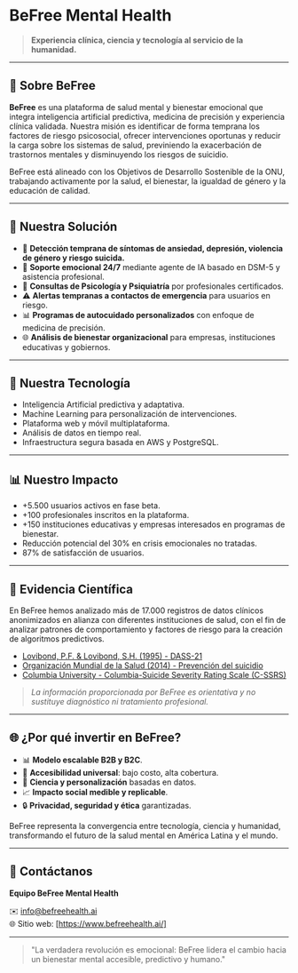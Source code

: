 # BeFree Mental Health

> **Experiencia clínica, ciencia y tecnología al servicio de la humanidad.**

---

## 🌟 Sobre BeFree

**BeFree** es una plataforma de salud mental y bienestar emocional que integra inteligencia artificial predictiva, medicina de precisión y experiencia clínica validada. Nuestra misión es identificar de forma temprana los factores de riesgo psicosocial, ofrecer intervenciones oportunas y reducir la carga sobre los sistemas de salud, previniendo la exacerbación de trastornos mentales y disminuyendo los riesgos de suicidio.

BeFree está alineado con los Objetivos de Desarrollo Sostenible de la ONU, trabajando activamente por la salud, el bienestar, la igualdad de género y la educación de calidad.

---

## 🚀 Nuestra Solución

- 🧐 **Detección temprana de síntomas de ansiedad, depresión, violencia de género y riesgo suicida.**
- 💬 **Soporte emocional 24/7** mediante agente de IA basado en DSM-5 y asistencia profesional.
- 💉 **Consultas de Psicología y Psiquiatría** por profesionales certificados.
- ⚠️ **Alertas tempranas a contactos de emergencia** para usuarios en riesgo.
- 📊 **Programas de autocuidado personalizados** con enfoque de medicina de precisión.
- 🌐 **Análisis de bienestar organizacional** para empresas, instituciones educativas y gobiernos.

---

## 🔗 Nuestra Tecnología

- Inteligencia Artificial predictiva y adaptativa.
- Machine Learning para personalización de intervenciones.
- Plataforma web y móvil multiplataforma.
- Análisis de datos en tiempo real.
- Infraestructura segura basada en AWS y PostgreSQL.

---

## 📊 Nuestro Impacto

- +5.500 usuarios activos en fase beta.
- +100 profesionales inscritos en la plataforma.
- +150 instituciones educativas y empresas interesados en programas de bienestar.
- Reducción potencial del 30% en crisis emocionales no tratadas.
- 87% de satisfacción de usuarios.

---

## 📖 Evidencia Científica
En BeFree hemos analizado más de 17.000 registros de datos clínicos anonimizados en alianza con diferentes instituciones de salud, con el fin de analizar patrones de comportamiento y factores de riesgo para la creación de algoritmos predictivos.
- [Lovibond, P.F. & Lovibond, S.H. (1995) - DASS-21](https://arc.psych.wisc.edu/self-report/depression-anxiety-stress-scale-21-dass21/?utm_source=chatgpt.com)
- [Organización Mundial de la Salud (2014) - Prevención del suicidio](https://www.who.int/publications/i/item/9789241564779?utm_source=chatgpt.com)
- [Columbia University - Columbia-Suicide Severity Rating Scale (C-SSRS)](https://www.columbiapsychiatry.org/research-labs/columbia-suicide-severity-rating-scale-c-ssrs)

> *La información proporcionada por BeFree es orientativa y no sustituye diagnóstico ni tratamiento profesional.*

---

## 🌐 ¿Por qué invertir en BeFree?

- 📊 **Modelo escalable B2B y B2C**.
- 🔗 **Accesibilidad universal**: bajo costo, alta cobertura.
- 💊 **Ciencia y personalización** basadas en datos.
- 📈 **Impacto social medible y replicable**.
- 🔒 **Privacidad, seguridad y ética** garantizadas.

BeFree representa la convergencia entre tecnología, ciencia y humanidad, transformando el futuro de la salud mental en América Latina y el mundo.

---

## 📢 Contáctanos

**Equipo BeFree Mental Health**

✉️ info@befreehealth.ai  
🌐 Sitio web: [https://www.befreehealth.ai/]

---

> "La verdadera revolución es emocional: BeFree lidera el cambio hacia un bienestar mental accesible, predictivo y humano."
